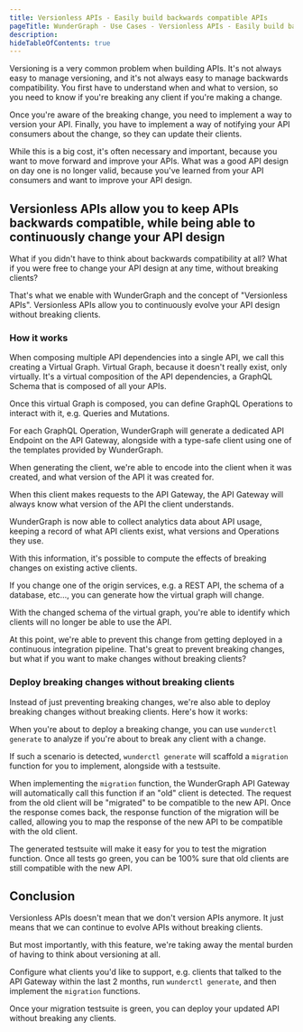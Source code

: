 ```yaml
---
title: Versionless APIs - Easily build backwards compatible APIs
pageTitle: WunderGraph - Use Cases - Versionless APIs - Easily build backwards compatible APIs
description:
hideTableOfContents: true
---
```


Versioning is a very common problem when building APIs.
It's not always easy to manage versioning, and it's not always easy to manage backwards compatibility.
You first have to understand when and what to version,
so you need to know if you're breaking any client if you're making a change.

Once you're aware of the breaking change,
you need to implement a way to version your API.
Finally, you have to implement a way of notifying your API consumers about the change,
so they can update their clients.

While this is a big cost,
it's often necessary and important,
because you want to move forward and improve your APIs.
What was a good API design on day one is no longer valid,
because you've learned from your API consumers and want to improve your API design.

## Versionless APIs allow you to keep APIs backwards compatible, while being able to continuously change your API design

What if you didn't have to think about backwards compatibility at all?
What if you were free to change your API design at any time,
without breaking clients?

That's what we enable with WunderGraph and the concept of "Versionless APIs".
Versionless APIs allow you to continuously evolve your API design without breaking clients.

### How it works

When composing multiple API dependencies into a single API,
we call this creating a Virtual Graph.
Virtual Graph, because it doesn't really exist, only virtually.
It's a virtual composition of the API dependencies,
a GraphQL Schema that is composed of all your APIs.

Once this virtual Graph is composed,
you can define GraphQL Operations to interact with it,
e.g. Queries and Mutations.

For each GraphQL Operation,
WunderGraph will generate a dedicated API Endpoint on the API Gateway,
alongside with a type-safe client using one of the templates provided by WunderGraph.

When generating the client,
we're able to encode into the client when it was created,
and what version of the API it was created for.

When this client makes requests to the API Gateway,
the API Gateway will always know what version of the API the client understands.

WunderGraph is now able to collect analytics data about API usage,
keeping a record of what API clients exist,
what versions and Operations they use.

With this information,
it's possible to compute the effects of breaking changes on existing active clients.

If you change one of the origin services,
e.g. a REST API, the schema of a database, etc...,
you can generate how the virtual graph will change.

With the changed schema of the virtual graph,
you're able to identify which clients will no longer be able to use the API.

At this point,
we're able to prevent this change from getting deployed in a continuous integration pipeline.
That's great to prevent breaking changes,
but what if you want to make changes without breaking clients?

### Deploy breaking changes without breaking clients

Instead of just preventing breaking changes,
we're also able to deploy breaking changes without breaking clients.
Here's how it works:

When you're about to deploy a breaking change,
you can use `wunderctl generate` to analyze if you're about to break any client with a change.

If such a scenario is detected,
`wunderctl generate` will scaffold a `migration` function for you to implement,
alongside with a testsuite.

When implementing the `migration` function,
the WunderGraph API Gateway will automatically call this function if an "old" client is detected.
The request from the old client will be "migrated" to be compatible to the new API.
Once the response comes back, the response function of the migration will be called,
allowing you to map the response of the new API to be compatible with the old client.

The generated testsuite will make it easy for you to test the migration function.
Once all tests go green,
you can be 100% sure that old clients are still compatible with the new API.

## Conclusion

Versionless APIs doesn't mean that we don't version APIs anymore.
It just means that we can continue to evolve APIs without breaking clients.

But most importantly,
with this feature,
we're taking away the mental burden of having to think about versioning at all.

Configure what clients you'd like to support,
e.g. clients that talked to the API Gateway within the last 2 months,
run `wunderctl generate`,
and then implement the `migration` functions.

Once your migration testsuite is green,
you can deploy your updated API without breaking any clients.
